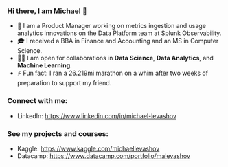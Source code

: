 ### Hi there, I am Michael 👋

- 💼 I am a Product Manager working on metrics ingestion and usage analytics innovations on the Data Platform team at Splunk Observability. 
- 🎓 I received a BBA in Finance and Accounting and an MS in Computer Science.
- 🤝🏻 I am open for collaborations in **Data Science**, **Data Analytics**, and **Machine Learning**.
- ⚡ Fun fact: I ran a 26.219mi marathon on a whim after two weeks of preparation to support my friend.

### Connect with me:
- LinkedIn: https://www.linkedin.com/in/michael-levashov

### See my projects and courses: 
- Kaggle: https://www.kaggle.com/michaellevashov
- Datacamp: https://www.datacamp.com/portfolio/malevashov
